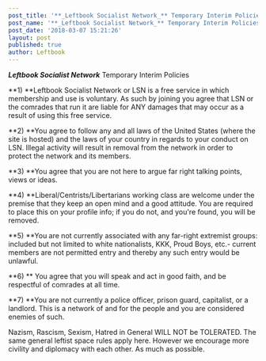 ```yaml
---
post_title: '**_Leftbook Socialist Network_** Temporary Interim Policies'
post_name: '**_Leftbook Socialist Network_** Temporary Interim Policies'
post_date: '2018-03-07 15:21:26'
layout: post
published: true
author: Leftbook
---
```


**_Leftbook Socialist Network_**
Temporary Interim Policies

**1) **Leftbook Socialist Network or LSN is a free service in which membership and use is voluntary. As such by joining you agree that LSN or the comrades that run it are liable for ANY damages that may occur as a result of using this free service.

**2) **You agree to follow any and all laws of the United States (where the site is hosted) and the laws of your country in regards to your conduct on LSN. Illegal activity will result in removal from the network in order to protect the network and its members.

**3) **You agree that you are not here to argue far right talking points, views or ideas. 

**4) **Liberal/Centrists/Libertarians working class are welcome under the premise that they keep an open mind and a good attitude.  You are required to place this on your profile info; if you do not, and you're found, you will be removed.

**5) **You are not currently associated with any far-right extremist groups: included but not limited to white nationalists, KKK, Proud Boys, etc.- current members are not permitted entry and thereby any such entry would be unlawful.

**6) ** You agree that you will speak and act in good faith, and be respectful of comrades at all time. 

**7) **You are not currently a police officer, prison guard, capitalist, or a landlord. This is a network of and for the people and you are considered enemies of such.

Nazism, Rascism, Sexism, Hatred in General WILL NOT be TOLERATED.  The same general leftist space rules apply here. However we encourage more civility and diplomacy with each other. As much as possible.
